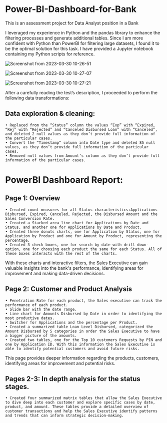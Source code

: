 # Power-BI-Dashboard-for-Bank
This is an assessment project for Data Analyst position in a Bank

I leveraged my experience in Python and the pandas library to enhance the filtering processes and generate additional tables. Since I am more confident with Python than PowerBI for filtering large datasets, I found it to be the optimal solution for this task. I have provided a Jupyter notebook containing my Python scripts for reference.


![Screenshot from 2023-03-30 10-26-51](https://user-images.githubusercontent.com/93320620/233777006-8a65b402-42ce-4705-96fb-a11bf3fb31b5.png)

![Screenshot from 2023-03-30 10-27-07](https://user-images.githubusercontent.com/93320620/233777010-d8168096-eaa7-40da-81d6-52724e22790d.png)


![Screenshot from 2023-03-30 10-27-21](https://user-images.githubusercontent.com/93320620/233777013-8729385c-74d1-480a-b8e7-d5ed3495343c.png)


After a carefully reading the test’s description, I proceeded to perform the following data transformations: 

## Data exploration & cleaning:
    • Replaced from the “Status” column the values “Exp” with “Expired, “Rej” with “Rejected” and “Canceled Disbursed Loan” with “Canceled”, and deleted 2 null values as they don’t provide full information of the particular cases.
    • Convert the “Timestamp” column into Date type and deleted 85 null values, as they don’t provide full information of the particular cases.
    • Removed null values from Amount’s column as they don’t provide full information of the particular cases.



# PowerBI Dashboard Report: 
## Page 1: Overview
    • Created count measures for all Status characteristics:Applications Disbursed, Expired, Canceled, Rejected, the Disbursed Amount and the Sales Conversion Rate. 
    • Created a Stacked area line chart for Applications by Date and Status, and another one for Applications by Date and Product.
    • Created three donuts charts, one for Application by Status, one for Application by Product and one for Amount by Product, representing the percentage.
    • Created 3 check boxes, one for search by date with drill down-option, one for choosing each product the same for each Status. All of these boxes interacts with the rest of the charts.    
With these charts and interactive filters, the Sales Executive can gain valuable insights into the bank's performance, identifying areas for improvement and making data-driven decisions. 

## Page 2: Customer and Product Analysis
    • Penetration Rate for each product, the Sales executive can track the performance of each product.
    • Slide bar with the date range.
    • Line chart for Amounts Disbursed by Date in order to identifying the most productive dates. 
    • Switcher for Applications and the percentage per Product. 
    • Created a summarized table Loan Level Disbursed, categorized the Amount Disbursed by 5 categories in order the Sales Executive to have a bigger picture of the amounts. 
    • Created two tables, one for the Top 10 customers Requests by PIN and one by Application ID. With this information the Sales Executive is able to identify potential customers and avoid future risks. 
This page provides deeper information regarding the products, customers, identifying areas for improvement and potential risks. 

 ## Pages 2-3: In depth analysis for the status stages.
    • Created four summarized matrix tables that allow the Sales Executive to dive deep into each customer and explore specific cases by date, product, and amount. These tables provide a detailed overview of customer transactions and help the Sales Executive identify patterns and trends that can inform strategic decision-making.
